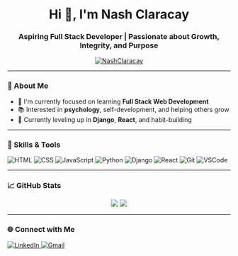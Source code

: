 <h1 align="center">Hi 👋, I'm Nash Claracay</h1>
<h3 align="center">Aspiring Full Stack Developer | Passionate about Growth, Integrity, and Purpose</h3>

<p align="center">
  <a href="https://github.com/NashClaracay"><img src="https://komarev.com/ghpvc/?username=NashClaracay&label=Profile%20views&color=0e75b6&style=flat" alt="NashClaracay" /></a>
</p>

---

### 🌱 About Me

- 🎯 I'm currently focused on learning **Full Stack Web Development**
- 📚 Interested in **psychology**, self-development, and helping others grow
- 🧠 Currently leveling up in **Django**, **React**, and habit-building

---

### 🚀 Skills & Tools

![HTML](https://img.shields.io/badge/-HTML5-E34F26?logo=html5&logoColor=white)
![CSS](https://img.shields.io/badge/-CSS3-1572B6?logo=css3&logoColor=white)
![JavaScript](https://img.shields.io/badge/-JavaScript-F7DF1E?logo=javascript&logoColor=black)
![Python](https://img.shields.io/badge/-Python-3776AB?logo=python&logoColor=white)
![Django](https://img.shields.io/badge/-Django-092E20?logo=django&logoColor=white)
![React](https://img.shields.io/badge/-React-61DAFB?logo=react&logoColor=black)
![Git](https://img.shields.io/badge/-Git-F05032?logo=git&logoColor=white)
![VSCode](https://img.shields.io/badge/-VSCode-007ACC?logo=visual-studio-code&logoColor=white)

---

### 📈 GitHub Stats

<p align="center">
  <img src="https://github-readme-stats.vercel.app/api?username=nashiiee&show_icons=true&theme=tokyonight" />
  <img src="https://github-readme-streak-stats.herokuapp.com/?user=nashiiee&theme=tokyonight" />
</p>

---

### 🌐 Connect with Me

<p>
  <a href="https://linkedin.com/in/YOUR-LINK" target="_blank">
    <img alt="LinkedIn" src="https://img.shields.io/badge/LinkedIn-0A66C2?logo=linkedin&logoColor=white" />
  </a>
  <a href="mailto:your.email@example.com" target="_blank">
    <img alt="Gmail" src="https://img.shields.io/badge/Gmail-D14836?logo=gmail&logoColor=white" />
  </a>
</p>
